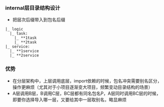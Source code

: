 ### internal层目录结构设计
- 把层次后缀带入到包名后缀
```
|_ logic
  |_ task: 
    |_ **1task
    |_ **2task
|_ service:
  |_ **1service
  |_ **2service
```

### 优势
- 在分层架构中，上层调用底层，import依赖的时候，包名冲突需要别名区分，操作更麻烦（尤其对于小项目逐渐变大项目，频繁变动目录结构的场景）
- A层调用B层，B调用C层，BC层都有同名包名P，A层同时调用BC层的时候，即要你选择导入哪一层，又要给其中一层取别名，略显麻烦